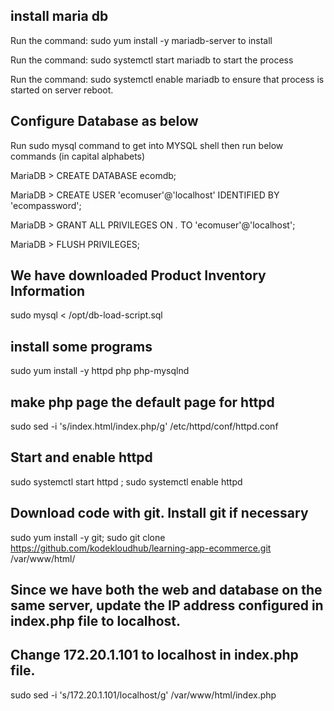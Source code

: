 ## install maria db

Run the command: sudo yum install -y mariadb-server to install

Run the command: sudo systemctl start mariadb to start the process

Run the command: sudo systemctl enable mariadb to ensure that process is started on server reboot.

## Configure Database as below

Run sudo mysql command to get into MYSQL shell then run below commands (in capital alphabets)

MariaDB > CREATE DATABASE ecomdb;

MariaDB > CREATE USER 'ecomuser'@'localhost' IDENTIFIED BY 'ecompassword';

MariaDB > GRANT ALL PRIVILEGES ON *.* TO 'ecomuser'@'localhost';

MariaDB > FLUSH PRIVILEGES;

## We have downloaded Product Inventory Information

sudo mysql < /opt/db-load-script.sql

## install some programs

sudo yum install -y httpd php php-mysqlnd

## make php page the default page for httpd

sudo sed -i 's/index.html/index.php/g' /etc/httpd/conf/httpd.conf

## Start and enable httpd

sudo systemctl start httpd ; sudo systemctl enable httpd

## Download code with git. Install git if necessary

sudo yum install -y git; sudo git clone https://github.com/kodekloudhub/learning-app-ecommerce.git /var/www/html/

## Since we have both the web and database on the same server, update the IP address configured in index.php file to localhost.
## Change 172.20.1.101 to localhost in index.php file.

sudo sed -i 's/172.20.1.101/localhost/g' /var/www/html/index.php